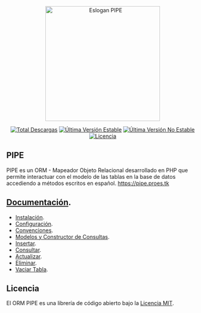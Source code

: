 <p align="center">
    <a href="https://pipe.proes.tk" target="_blank">
        <img src="https://pipe.proes.tk/imagenes/pipe-eslogan-transparente.png" width="300" alt="Eslogan PIPE">
    </a>
</p>

<p align="center">
    <a href="https://packagist.org/packages/proesio/pipe"><img src="https://poser.pugx.org/proesio/pipe/downloads" alt="Total Descargas"></a>
    <a href="https://packagist.org/packages/proesio/pipe"><img src="https://poser.pugx.org/proesio/pipe/v/stable" alt="Última Versión Estable"></a>
    <a href="https://packagist.org/packages/proesio/pipe"><img src="https://poser.pugx.org/proesio/pipe/v/unstable" alt="Última Versión No Estable"></a>
    <a href="https://packagist.org/packages/proesio/pipe"><img src="https://poser.pugx.org/proesio/pipe/license" alt="Licencia"></a>
</p>

## PIPE

PIPE es un ORM - Mapeador Objeto Relacional desarrollado en PHP que permite interactuar con el modelo de las tablas en la base de datos accediendo a métodos escritos en español. https://pipe.proes.tk

## [Documentación](https://pipe.proes.tk/documentacion/4.x/).

- [Instalación](https://pipe.proes.tk/documentacion/4.x/instalacion/).
- [Configuración](https://pipe.proes.tk/documentacion/4.x/configuracion/).
- [Convenciones](https://pipe.proes.tk/documentacion/4.x/convenciones/).
- [Modelos y Constructor de Consultas](https://pipe.proes.tk/documentacion/4.x/modelos-y-constructor-de-consultas/).
- [Insertar](https://pipe.proes.tk/documentacion/4.x/insertar/).
- [Consultar](https://pipe.proes.tk/documentacion/4.x/consultar/).
- [Actualizar](https://pipe.proes.tk/documentacion/4.x/actualizar/).
- [Eliminar](https://pipe.proes.tk/documentacion/4.x/eliminar/).
- [Vaciar Tabla](https://pipe.proes.tk/documentacion/4.x/vaciar-tabla/).

## Licencia

El ORM PIPE es una librería de código abierto bajo la [Licencia MIT](https://opensource.org/licenses/MIT).
